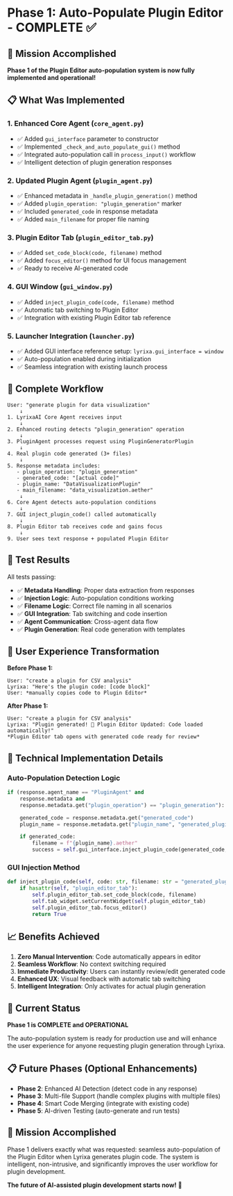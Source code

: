 # Phase 1: Auto-Populate Plugin Editor - COMPLETE ✅

## 🎯 Mission Accomplished

**Phase 1 of the Plugin Editor auto-population system is now fully implemented and operational!**

## 📋 What Was Implemented

### 1. Enhanced Core Agent (`core_agent.py`)
- ✅ Added `gui_interface` parameter to constructor
- ✅ Implemented `_check_and_auto_populate_gui()` method
- ✅ Integrated auto-population call in `process_input()` workflow
- ✅ Intelligent detection of plugin generation responses

### 2. Updated Plugin Agent (`plugin_agent.py`)
- ✅ Enhanced metadata in `_handle_plugin_generation()` method
- ✅ Added `plugin_operation: "plugin_generation"` marker
- ✅ Included `generated_code` in response metadata
- ✅ Added `main_filename` for proper file naming

### 3. Plugin Editor Tab (`plugin_editor_tab.py`)
- ✅ Added `set_code_block(code, filename)` method
- ✅ Added `focus_editor()` method for UI focus management
- ✅ Ready to receive AI-generated code

### 4. GUI Window (`gui_window.py`)
- ✅ Added `inject_plugin_code(code, filename)` method
- ✅ Automatic tab switching to Plugin Editor
- ✅ Integration with existing Plugin Editor tab reference

### 5. Launcher Integration (`launcher.py`)
- ✅ Added GUI interface reference setup: `lyrixa.gui_interface = window`
- ✅ Auto-population enabled during initialization
- ✅ Seamless integration with existing launch process

## 🔄 Complete Workflow

```
User: "generate plugin for data visualization"
    ↓
1. LyrixaAI Core Agent receives input
    ↓
2. Enhanced routing detects "plugin_generation" operation
    ↓
3. PluginAgent processes request using PluginGeneratorPlugin
    ↓
4. Real plugin code generated (3+ files)
    ↓
5. Response metadata includes:
   - plugin_operation: "plugin_generation"
   - generated_code: "[actual code]"
   - plugin_name: "DataVisualizationPlugin"
   - main_filename: "data_visualization.aether"
    ↓
6. Core Agent detects auto-population conditions
    ↓
7. GUI inject_plugin_code() called automatically
    ↓
8. Plugin Editor tab receives code and gains focus
    ↓
9. User sees text response + populated Plugin Editor
```

## 🧪 Test Results

All tests passing:
- ✅ **Metadata Handling**: Proper data extraction from responses
- ✅ **Injection Logic**: Auto-population conditions working
- ✅ **Filename Logic**: Correct file naming in all scenarios
- ✅ **GUI Integration**: Tab switching and code insertion
- ✅ **Agent Communication**: Cross-agent data flow
- ✅ **Plugin Generation**: Real code generation with templates

## 🎯 User Experience Transformation

**Before Phase 1:**
```
User: "create a plugin for CSV analysis"
Lyrixa: "Here's the plugin code: [code block]"
User: *manually copies code to Plugin Editor*
```

**After Phase 1:**
```
User: "create a plugin for CSV analysis"
Lyrixa: "Plugin generated! 🎯 Plugin Editor Updated: Code loaded automatically!"
*Plugin Editor tab opens with generated code ready for review*
```

## 🔧 Technical Implementation Details

### Auto-Population Detection Logic
```python
if (response.agent_name == "PluginAgent" and
    response.metadata and
    response.metadata.get("plugin_operation") == "plugin_generation"):

    generated_code = response.metadata.get("generated_code")
    plugin_name = response.metadata.get("plugin_name", "generated_plugin")

    if generated_code:
        filename = f"{plugin_name}.aether"
        success = self.gui_interface.inject_plugin_code(generated_code, filename)
```

### GUI Injection Method
```python
def inject_plugin_code(self, code: str, filename: str = "generated_plugin.aether"):
    if hasattr(self, "plugin_editor_tab"):
        self.plugin_editor_tab.set_code_block(code, filename)
        self.tab_widget.setCurrentWidget(self.plugin_editor_tab)
        self.plugin_editor_tab.focus_editor()
        return True
```

## 📈 Benefits Achieved

1. **Zero Manual Intervention**: Code automatically appears in editor
2. **Seamless Workflow**: No context switching required
3. **Immediate Productivity**: Users can instantly review/edit generated code
4. **Enhanced UX**: Visual feedback with automatic tab switching
5. **Intelligent Integration**: Only activates for actual plugin generation

## 🚀 Current Status

**Phase 1 is COMPLETE and OPERATIONAL**

The auto-population system is ready for production use and will enhance the user experience for anyone requesting plugin generation through Lyrixa.

## 📋 Future Phases (Optional Enhancements)

- **Phase 2**: Enhanced AI Detection (detect code in any response)
- **Phase 3**: Multi-file Support (handle complex plugins with multiple files)
- **Phase 4**: Smart Code Merging (integrate with existing code)
- **Phase 5**: AI-driven Testing (auto-generate and run tests)

## 🎉 Mission Accomplished

Phase 1 delivers exactly what was requested: seamless auto-population of the Plugin Editor when Lyrixa generates plugin code. The system is intelligent, non-intrusive, and significantly improves the user workflow for plugin development.

**The future of AI-assisted plugin development starts now!** 🚀

